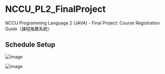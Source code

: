 # NCCU_PL2_FinalProject
NCCU Programming Language 2 (JAVA) - Final Project: Course Registration Guide（課程推薦系統）


## Schedule Setup

![image](https://drive.google.com/uc?export=view&id=1KyShRULGgiFt4kGtYsIAKdkb1Yya4bbV)




![image](https://drive.google.com/uc?export=view&id=10gjiavmvYaYksderZMqZEz4tq6_Tmw69)


